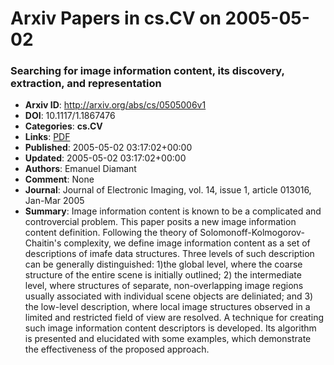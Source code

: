 # Arxiv Papers in cs.CV on 2005-05-02
### Searching for image information content, its discovery, extraction, and representation
- **Arxiv ID**: http://arxiv.org/abs/cs/0505006v1
- **DOI**: 10.1117/1.1867476
- **Categories**: **cs.CV**
- **Links**: [PDF](http://arxiv.org/pdf/cs/0505006v1)
- **Published**: 2005-05-02 03:17:02+00:00
- **Updated**: 2005-05-02 03:17:02+00:00
- **Authors**: Emanuel Diamant
- **Comment**: None
- **Journal**: Journal of Electronic Imaging, vol. 14, issue 1, article 013016,
  Jan-Mar 2005
- **Summary**: Image information content is known to be a complicated and controvercial problem. This paper posits a new image information content definition. Following the theory of Solomonoff-Kolmogorov-Chaitin's complexity, we define image information content as a set of descriptions of imafe data structures. Three levels of such description can be generally distinguished: 1)the global level, where the coarse structure of the entire scene is initially outlined; 2) the intermediate level, where structures of separate, non-overlapping image regions usually associated with individual scene objects are deliniated; and 3) the low-level description, where local image structures observed in a limited and restricted field of view are resolved. A technique for creating such image information content descriptors is developed. Its algorithm is presented and elucidated with some examples, which demonstrate the effectiveness of the proposed approach.



